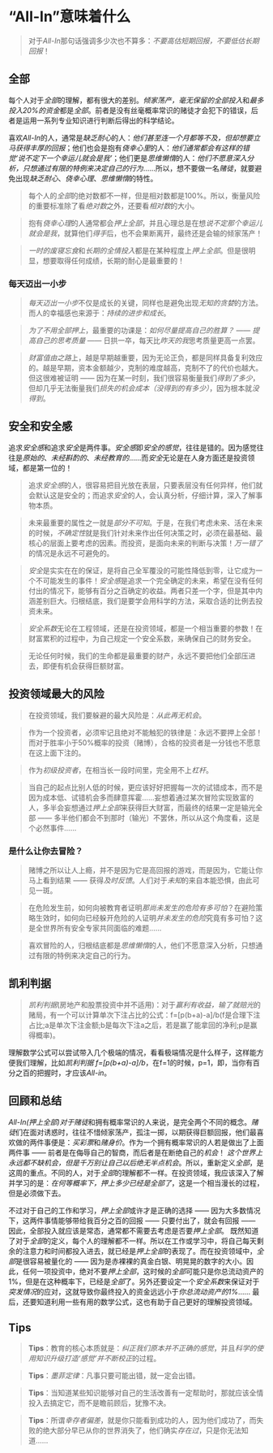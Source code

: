 # “All-In”意味着什么
> 对于*All-In*那句话强调多少次也不算多：*不要高估短期回报，不要低估长期回报*！

## 全部
每个人对于*全部*的理解，都有很大的差别。*倾家荡产，毫无保留的全部投入*和*最多投入20%的资金*都是*全部*。前者是没有丝毫概率常识的赌徒才会犯下的错误，后者是运用一系列专业知识进行判断后得出的科学结论。

喜欢*All-In*的人，通常是*缺乏耐心*的人：*他们甚至连一个月都等不及，但却想要立马获得丰厚的回报*；他们也会是抱有*侥幸心里*的人：*他们通常都会有这样的错觉‘说不定下一个幸运儿就会是我’*；他们更是*思维懒惰*的人：*他们不愿意深入分析，只想通过有限的特例来决定自己的行为*……所以，想不要做一名*赌徒*，就要避免出现*缺乏耐心*、*侥幸心理*、*思维懒惰*的特性。

> 每个人的*全部*的绝对数都不一样，但是相对数都是100%。所以，衡量风险的重要标准除了看*绝对数*之外，还要看*相对数*的大小。

> 抱有*侥幸心理*的人通常都会*押上全部*，并且心理总是在想*说不定那个幸运儿就会是我*，就算他们*得手*后，也不会果断离开，最终还是会输的倾家荡产！

> *一时的废寝忘食*和*长期的全情投入*都是在某种程度上*押上全部*。但是很明显，想要取得任何成绩，长期的耐心是最重要的！

### 每天迈出一小步
> *每天迈出一小步*不仅是成长的关键，同样也是避免出现*无知的贪婪*的方法。而人的幸福感也来源于：*持续的进步和成长*。

> *为了不用全部押上*，最重要的功课是：*如何尽量提高自己的胜算？* —— *提高自己的思考质量* —— 日拱一卒，每天比*昨天的我*思考质量更高一点罢。

> *财富值由之路*上，越是早期越重要，因为无论正负，都是同样具备复利效应的。越是早期，资本金额越少，克制的难度越高，克制不了的代价也越大。但这很难被证明 —— 因为在某一时刻，我们很容易衡量我们*得到了多少*，但却几乎无法衡量我们*损失的机会成本（没得到的有多少）*，因为根本就*没得到*。

## 安全和安全感
追求*安全感*和追求*安全*是两件事。*安全感*即*安全的感觉*，往往是错的。因为感觉往往是*原始的*、*未经斟酌的*、*未经教育的*……而*安全*无论是在人身方面还是投资领域，都是第一位的！ 

> 追求*安全感*的人，很容易把目光放在表层，只要表层没有任何异样，他们就会默认这是安全的；而追求*安全*的人，会认真分析，仔细计算，深入了解事物本质。

> 未来最重要的属性之一就是*部分不可知*。于是，在我们考虑未来、活在未来的时候，*不确定性*就是我们针对未来作出任何决策之时，必须在最基础、最核心的层面上要考虑的因素。而投资，是面向未来的判断与决策！*万一错了*的情况是永远不可避免的。

> *安全*是实实在在的保证，是将自己全军覆没的可能性降低到零，让它成为一个不可能发生的事件！*安全感*是追求一个完全确定的未来，希望在没有任何付出的情况下，能够有百分之百确定的收益。两者只差一个字，但是其中内涵差别巨大。归根结底，我们是要学会用科学的方法，采取合适的比例去投资未来。

> *安全系数*无论在工程领域，还是在投资领域，都是一个相当重要的参数！在财富累积的过程中，为自己规定一个安全系数，来确保自己的财务安全。

> 无论任何时候，我们的生命都是最重要的财产，永远不要把他们全部压进去，即便有机会获得巨额财富。

## 投资领域最大的风险
> 在投资领域，我们要躲避的最大风险是：*从此再无机会*。

> 作为一个投资者，必须牢记且绝对不能触犯的铁律是：永远不要押上全部！而对于胜率小于50%概率的投资（赌博），合格的投资者是一分钱也不愿意在这上面下注的。

> 作为*初级投资者*，在相当长一段时间里，完全用不上*杠杆*。

> 当自己的起点比别人低的时候，更应该好好把握每一次的试错成本，而不是因为成本低、试错机会多而肆意挥霍……妄想着通过某次冒险实现致富的人，多半会妄想通过*押上全部*来获得巨大财富，而最终的结果一定是输光全部 —— 多半他们都会不到那时（输光）不罢休，所以从这个角度看，这是个必然事件……

### 是什么让你去冒险？
> 赌博之所以让人上瘾，并不是因为它是高回报的游戏，而是因为，它能让你马上看到结果 —— 获得*及时反馈*。人们对于*未知*的来自本能恐惧，由此可见一斑。

> 在危险发生前，如何向被教育者证明*那尚未发生的危险有多可怕*？在避险策略生效时，如何向已经躲开危险的人证明*并未发生的危险*究竟有多可怕？这是全世界所有安全专家共同面临的难题……

> 喜欢冒险的人，归根结底都是*思维懒惰*的人，他们不愿意深入分析，只想通过有限的特例来决定自己的行为。

## 凯利判据
> *凯利判据*(房地产和股票投资中并不适用)：对于*赢利有收益，输了就赔光*的赌局，有一个可以计算单次下注占比的公式：f=[p(b+a)-a]/b(f是合理下注占比;a是单次下注金额;b是每次下注a之后，若是赢了能拿回的净利;p是赢得概率)。

理解数学公式可以尝试带入几个极端的情况，看看极端情况是什么样子，这样能方便我们理解，比如*凯利判据 f=[p(b+a)-a]/b*，在f=1的时候，p=1，即，当你有百分之百的把握时，才应该*All-in*。

## 回顾和总结
*All-In(押上全部)*对于*赌徒*和拥有概率常识的人来说，是完全两个不同的概念。*赌徒*们在面对诱惑时，往往不惜倾家荡产，孤注一掷，以期获得巨额回报，他们最喜欢做的两件事便是：*买彩票*和*赌身价*。作为一个拥有概率常识的人若是做出了上面两件事 —— 前者是在侮辱自己的智商，而后者是在断绝自己的*机会*！
*这个世界上永远都不缺机会，但是千万别让自己以后绝无半点机会*。所以，重新定义*全部*，是这周的重点。不同的人，对于*全部*的理解都不一样。在投资领域，我应该深入了解并学习的是：*在何等概率下，押上多少已经是全部了*，这是一个相当漫长的过程，但是必须做下去。

不过对于自己的工作和学习，*押上全部*或许才是正确的选择 —— 因为大多数情况下，这两件事情能够带给我百分之百的回报 —— 只要付出了，就会有回报 —— 因此，全部投入就应该是常态，通常都不需要去考虑是否要*押上全部*。
既然知道了对于*全部*的定义，每个人的理解都不一样。所以在工作或学习中，将自己每天剩余的注意力和时间都投入进去，就已经是*押上全部*的表现了。而在投资领域中，*全部*是很容易被量化的 —— 因为是赤裸裸的真金白银、明晃晃的数字的大小。因此，任何一项投资中，绝对不要*押上全部*，这时候的*全部*可能只是你总流动资产的1%，但是在这种概率下，已经是*全部*了。另外还要设定一个*安全系数*来保证对于*突发情况*的应对，这就导致你最终投入的资金远远小于*你总流动资产的1%*……
最后，还要知道利用一些有用的数学公式，这也有助于自己更好的理解投资领域。

## Tips
> **Tips**：教育的核心本质就是：*纠正我们原本并不正确的感觉*，并且*科学的使用知识升级打造‘感觉’并不断校正*的过程。

> **Tips**：*墨菲定律*：凡事只要可能出错，就一定会出错。

> **Tips**：当知道某些知识能够对自己的生活改善有一定帮助时，那就应该全情投入去搞定它，而不是瞻前顾后，犹豫不决。

> **Tips**：所谓*幸存者偏差*，就是你只能看到成功的人，因为他们成功了，而失败的绝大部分早已从你的世界消失了，他们确实*存在过*，只是你无法知道……

